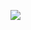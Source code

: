 [![](https://mermaid.ink/img/eyJjb2RlIjoic2VxdWVuY2VEaWFncmFtXG4gICAgQ2xpZW50LT4-KyBDaGF0IFNlcnZlcjoxLuyxhO2MheuwqSDsnoXsnqUg7ZuEXG4gICAgQ2hhdCBTZXJ2ZXItPj4rIENoYXQgREI6Mi7ssYTtjIUg7J2066ClIOyalOyyrVxuICAgIENoYXQgREIgLS0-PiBDaGF0IFNlcnZlcjozLuyxhO2MhSDsnbTroKUg7KCE7IahXG4gICAgQ2hhdCBTZXJ2ZXIgLS0-PiBDbGllbnQ6IDQu7LGE7YyFIOydtOugpSDstpzroKVcblxuICAgIENsaWVudC0-PitDaGF0IFNlcnZlcjo1LuuplOyEuOyngCDsnoXroKUg7ZuEIOyghOyGoVxuICAgIENoYXQgU2VydmVyLT4-K0NoYXQgREI6IDYu66mU7IS47KeAIOyggOyepSDsmpTssq1cbiAgICBDaGF0IERCIC0tPj5DaGF0IFNlcnZlcjo3LuuplOyEuOyngCDsoIDsnqUg7ISx6rO1IOuplOyEuOyngCDsoITri6xcblxuICAgIENoYXQgU2VydmVyLT4-KyBDaGF0IERCOjInLuyxhO2MhSDsnbTroKUg7JqU7LKtXG4gICAgQ2hhdCBEQiAtLT4-IENoYXQgU2VydmVyOjMnLuyxhO2MhSDsnbTroKUg7KCE7IahXG4gICAgQ2hhdCBTZXJ2ZXIgLS0-PiBDbGllbnQ6IDQnLuyxhO2MhSDsnbTroKUg7Lac66ClXG4gICAgXG5cblxuIiwibWVybWFpZCI6eyJ0aGVtZSI6ImRlZmF1bHQifSwidXBkYXRlRWRpdG9yIjpmYWxzZSwiYXV0b1N5bmMiOnRydWUsInVwZGF0ZURpYWdyYW0iOmZhbHNlfQ)](https://mermaid-js.github.io/mermaid-live-editor/edit/#eyJjb2RlIjoic2VxdWVuY2VEaWFncmFtXG4gICAgQ2xpZW50LT4-KyBDaGF0IFNlcnZlcjoxLuyxhO2MheuwqSDsnoXsnqUg7ZuEXG4gICAgQ2hhdCBTZXJ2ZXItPj4rIENoYXQgREI6Mi7ssYTtjIUg7J2066ClIOyalOyyrVxuICAgIENoYXQgREIgLS0-PiBDaGF0IFNlcnZlcjozLuyxhO2MhSDsnbTroKUg7KCE7IahXG4gICAgQ2hhdCBTZXJ2ZXIgLS0-PiBDbGllbnQ6IDQu7LGE7YyFIOydtOugpSDstpzroKVcblxuICAgIENsaWVudC0-PitDaGF0IFNlcnZlcjo1LuuplOyEuOyngCDsnoXroKUg7ZuEIOyghOyGoVxuICAgIENoYXQgU2VydmVyLT4-K0NoYXQgREI6IDYu66mU7IS47KeAIOyggOyepSDsmpTssq1cbiAgICBDaGF0IERCIC0tPj5DaGF0IFNlcnZlcjo3LuuplOyEuOyngCDsoIDsnqUg7ISx6rO1IOuplOyEuOyngCDsoITri6xcblxuICAgIENoYXQgU2VydmVyLT4-KyBDaGF0IERCOjInLuyxhO2MhSDsnbTroKUg7JqU7LKtXG4gICAgQ2hhdCBEQiAtLT4-IENoYXQgU2VydmVyOjMnLuyxhO2MhSDsnbTroKUg7KCE7IahXG4gICAgQ2hhdCBTZXJ2ZXIgLS0-PiBDbGllbnQ6IDQnLuyxhO2MhSDsnbTroKUg7Lac66ClXG4gICAgXG5cblxuIiwibWVybWFpZCI6IntcbiAgXCJ0aGVtZVwiOiBcImRlZmF1bHRcIlxufSIsInVwZGF0ZUVkaXRvciI6ZmFsc2UsImF1dG9TeW5jIjp0cnVlLCJ1cGRhdGVEaWFncmFtIjpmYWxzZX0)